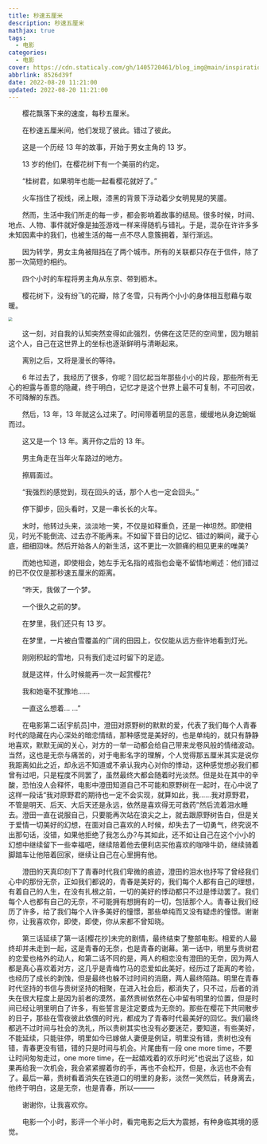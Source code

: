 ```yaml
---
title: 秒速五厘米
description: 秒速五厘米
mathjax: true
tags:
  - 电影
categories:
  - 电影
cover: https://cdn.staticaly.com/gh/1405720461/blog_img@main/inspiration/2.webp
abbrlink: 8526d39f
date: 2022-08-20 11:21:00
updated: 2022-08-20 11:21:00
---
```


&emsp;&emsp;樱花飘落下来的速度，每秒五厘米。

&emsp;&emsp;在秒速五厘米间，他们发现了彼此。错过了彼此。

&emsp;&emsp;这是一个历经 13 年的故事，开始于男女主角的 13 岁。

&emsp;&emsp;13 岁的他们，在樱花树下有一个美丽的约定。

&emsp;&emsp;“桂树君，如果明年也能一起看樱花就好了。”

&emsp;&emsp;火车挡住了视线，闭上眼，漆黑的背景下浮动着少女明晃晃的笑靥。

&emsp;&emsp;然而，生活中我们所走的每一步，都会影响着故事的结局。很多时候，时间、地点、人物、事件就好像是抽签游戏一样来得随机与错礼。于是，混杂在许许多多未知因素中的我们，也被生活的每一点不尽人意簇拥着，渐行渐远。

&emsp;&emsp;因为转学，男女主角被阻挡在了两个城市。所有的关联都只存在于信件，除了那一次简短的相约。

&emsp;&emsp;四个小时的车程将男主角从东京、带到枥木。

&emsp;&emsp;樱花树下，没有纷飞的花瓣，除了冬雪，只有两个小小的身体相互慰藉与取暖。

<img src="https://cdn.staticaly.com/gh/1405720461/blog_img@main/inspiration/1.webp" style="zoom:50%;" />

&emsp;&emsp;这一刻，对自我的认知突然变得如此强烈，仿佛在这茫茫的空间里，因为眼前这个人，自己在这世界上的坐标也逐渐鲜明与清晰起来。

&emsp;&emsp;离别之后，又将是漫长的等待。

&emsp;&emsp;6 年过去了，我经历了很多，你呢？回忆起当年那些小小的片段，那些所有无心的袒露与善意的隐藏，终于明白，记忆才是这个世界上最不可复制，不可回收，不可降解的东西。

&emsp;&emsp;然后，13 年，13 年就这么过来了。时间带着明显的恶意，缓缓地从身边蜿蜒而过。

&emsp;&emsp;这又是一个 13 年。离开你之后的 13 年。

&emsp;&emsp;男主角走在当年火车路过的地方。

&emsp;&emsp;擦肩面过。

&emsp;&emsp;“我强烈的感觉到，现在回头的话，那个人也一定会回头。”

&emsp;&emsp;停下脚步，回头看时，又是一串长长的火车。

&emsp;&emsp;末时，他转过头来，淡淡地一笑，不仅是如释重负，还是一神坦然。即使相见，时光不能倒流、过去亦不能再来。不如留下昔日的记忆、错过的瞬间，藏于心底，细细回味。然后开始各人的新生活，这不更比一次颤痛的相见更来的唯美?

&emsp;&emsp;而她也知道，即使相会，她左手无名指的戒指也会毫不留情地阐述：他们错过的已不仅仅是那秒速五厘米的距离。

&emsp;&emsp;“昨天，我做了一个梦。

&emsp;&emsp;一个很久之前的梦。

&emsp;&emsp;在梦里，我们还只有 13 岁。

&emsp;&emsp;在梦里，一片被白雪覆盖的广阔的田园上，仅仅能从远方些许地看到灯光。

&emsp;&emsp;刚刚积起的雪地，只有我们走过时留下的足迹。

&emsp;&emsp;就是这样，什么时候能再一次一起赏樱花?

&emsp;&emsp;我和她毫不犹豫地……

&emsp;&emsp;一直这么想着… …”

&emsp;&emsp;在电影第二话[宇航员]中，澄田对原野树的默默的爱，代表了我们每个人青春时代的隐藏在内心深处的暗恋情结，那种感觉是美好的，也是单纯的，就只有静静地喜欢，默默无闻的关心，对方的一举一动都会给自己带来龙卷风般的情绪波动。当然，这也是无奈与痛苦的，对于电影名字的理解，个人觉得那五厘米其实是说你我距离如此之近，却永远不知道或不承认我内心对你的悸动，这种感觉想必我们都曾有过吧，只是程度不同罢了，虽然最终大都会随着时光淡然。但是处在其中的辛酸，恐怕没人会释怀，电影中澄田知道自己不可能和原野树在一起时，在心中说了这样一段话“我对原野君的期待也一定不会实现，就算如此，我.…..我对原野君，不管是明天、后天、大后天还是永远，依然是喜欢得无可救药”然后流着泪水睡去。澄田一直在说服自己，只要能再次站在浪尖之上，就去跟原野树告白，但是关于爱情一切美好的幻想，在面对自己喜欢的人时候，却失去了一切勇气，终究说不出那句话，没错，如果他拒绝了我怎么办?与其如此，还不如让自己在这个小小的幻想中继续留下一些幸福吧，继续陪着他去便利店买他喜欢的咖啡牛奶，继续骑着脚踏车让他陪着回家，继续让自己在心里拥有他。

&emsp;&emsp;澄田的天真印刻下了青春时代我们卑微的痕迹，澄田的泪水也抒写了曾经我们心中的那份无奈，正如我们都说的，青春是美好的，我们每个人都有自己的理想，有着自己的人生，在没有扎根之前，一切的美好的悸动都只不过是悸动罢了。我们每个人也都有自己的无奈，不可能拥有想拥有的一切，包括那个人。青春让我们经历了许多，给了我们每个人许多美好的憧憬，那些单纯而又没有疑虑的憧憬。谢谢你，让我喜欢你，即使，即使，你从来都不曾知晓。

&emsp;&emsp;第三话延续了第一话[樱花抄]未完的剧情，最终结束了整部电影。相爱的人最终却并未走到一起，这是青春的无奈，也是青春的谢幕。第一话中，明里与贵树君的恋爱也格外的动人，和第二话不同的是，两人的相恋没有澄田的无奈，因为两人都是真心喜欢着对方，这几乎是青梅竹马的恋爱如此美好，经历过了距离的考验，也经历了成长的剥蚀，但是最终也躲不过时间的消磨，两人最终陌路。明里在青春时代坚持的书信与贵树坚持的相聚，在进入社会后，都消失了，只不过，后者的消失在很大程度上是因为前者的漠然，虽然贵树依然在心中留有明里的位置，但是时间已经让明里明白了许多，有些誓言是注定要成为无奈的。那些在樱花下共同散步的日子，那些在雪夜彼此依偎的时光，都成为了青春时代最美好的回忆。我们最终都逃不过时间与社会的洗礼，所以贵树其实也没有必要迷茫，要知道，有些美好，不能延续，只能驻停，明里如今已嫁做人妻便是例证，明里没有错，贵树也没有错，青春更没有错，错的只是时间与机会。片尾曲有一段 one more time，不要让时间匆匆走过，one more time，在一起嬉戏着的欢乐时光"也说出了这些，如果再给我一次机会，我会紧紧握着你的手，再也不会松开，但是，永远也不会有了。最后一幕，贵树看着消失在铁道口的明里的身影，淡然一笑然后，转身离去，他终于明白，这是无奈，也是青春，所以———

&emsp;&emsp;谢谢你，让我喜欢你。

&emsp;&emsp;电影一个小时，影评一个半小时，看完电影之后大为震撼，有种身临其境的感觉。
